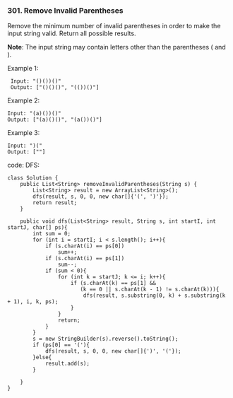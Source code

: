 ### 301. Remove Invalid Parentheses

Remove the minimum number of invalid parentheses in order to make the input string valid. Return all possible results.

**Note**: The input string may contain letters other than the parentheses ( and ).

Example 1:

```
 Input: "()())()"
 Output: ["()()()", "(())()"]
```

Example 2:

```
Input: "(a)())()"
Output: ["(a)()()", "(a())()"]
```

Example 3:

```
Input: ")("
Output: [""]
```



code: DFS:

```
class Solution {
    public List<String> removeInvalidParentheses(String s) {
        List<String> result = new ArrayList<String>();
        dfs(result, s, 0, 0, new char[]{'(', ')'});
        return result;
    }
    
    public void dfs(List<String> result, String s, int startI, int startJ, char[] ps){
        int sum = 0;
        for (int i = startI; i < s.length(); i++){
            if (s.charAt(i) == ps[0])
                sum++;
            if (s.charAt(i) == ps[1])
                sum--;
            if (sum < 0){
                for (int k = startJ; k <= i; k++){
                    if (s.charAt(k) == ps[1] && 
                       (k == 0 || s.charAt(k - 1) != s.charAt(k))){
                        dfs(result, s.substring(0, k) + s.substring(k + 1), i, k, ps);
                    }
                }
                return;
            }
        }
        s = new StringBuilder(s).reverse().toString();
        if (ps[0] == '('){
            dfs(result, s, 0, 0, new char[]{')', '('});
        }else{
            result.add(s);
        }
        
    }
}
```



